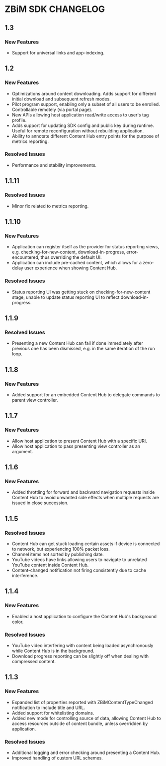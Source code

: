 # ZBiM SDK CHANGELOG

## 1.3

### New Features
* Support for universal links and app-indexing.

## 1.2

### New Features
* Optimizations around content downloading. Adds support for different initial download and subsequent refresh modes.
* Pilot program support, enabling only a subset of all users to be enrolled. Controllable remotely (via portal page).
* New APIs allowing host application read/write access to user's tag profile. 
* Adds support for updating SDK config and public key during runtime. Useful for remote reconfiguration without rebuilding application.
* Ability to annotate different Content Hub entry points for the purpose of metrics reporting.

### Resolved Issues
* Performance and stability improvements.

## 1.1.11

### Resolved Issues
* Minor fix related to metrics reporting. 

## 1.1.10

### New Features
* Application can register itself as the provider for status reporting views, e.g. checking-for-new-content, download-in-progress, error-encountered, thus overriding the default UI.
* Application can include pre-cached content, which allows for a zero-delay user experience when showing Content Hub. 

### Resolved Issues
* Status reporting UI was getting stuck on checking-for-new-content stage, unable to update status reporting UI to reflect download-in-progress.

## 1.1.9

### Resolved Issues
* Presenting a new Content Hub can fail if done immediately after previous one has been dismissed, e.g. in the same iteration of the run loop. 

## 1.1.8

### New Features
* Added support for an embedded Content Hub to delegate commands to parent view controller.

## 1.1.7

### New Features
* Allow host application to present Content Hub with a specific URI.
* Allow host application to pass presenting view controller as an argument.

## 1.1.6

### New Features
* Added throttling for forward and backward navigation requests inside Content Hub to avoid unwanted side effects when multiple requests are issued in close succession.

## 1.1.5

### Resolved Issues
* Content Hub can get stuck loading certain assets if device is connected to network, but experiencing 100% packet loss.
* Channel items not sorted by publishing date.
* YouTube videos have links allowing users to navigate to unrelated YouTube content inside Content Hub.
* Content-changed notification not firing consistently due to cache interference.

## 1.1.4

### New Features
* Enabled a host application to configure the Content Hub's background color.

### Resolved Issues
* YouTube video interfering with content being loaded asynchronously while Content Hub is in the background.
* Download progress reporting can be slightly off when dealing with compressed content.

## 1.1.3

### New Features
* Expanded list of properties reported with ZBiMContentTypeChanged notification to include title and URL.
* Added support for whitelisting domains.
* Added new mode for controlling source of data, allowing Content Hub to access resources outside of content bundle, unless overridden by application.

### Resolved Issues
* Additional logging and error checking around presenting a Content Hub.
* Improved handling of custom URL schemes.
